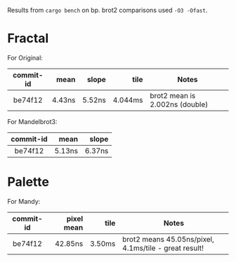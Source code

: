 
Results from `cargo bench` on bp.
brot2 comparisons used `-O3 -Ofast`.

# Fractal

For Original:

| commit-id | mean    | slope    | tile     | Notes |
| :-------: |    ---: |  ---:    | ---:     | ---   |
| be74f12   |  4.43ns |  5.52ns  | 4.044ms  | brot2 mean is 2.002ns (double) |

For Mandelbrot3:

| commit-id |  mean  | slope  |
| :-------: | ---:   | ---:   |
| be74f12   | 5.13ns | 6.37ns |

# Palette

For Mandy:

| commit-id | pixel mean | tile   | Notes |
| :-------: | ---:       | ---:   | ---   |
| be74f12   | 42.85ns    | 3.50ms | brot2 means 45.05ns/pixel, 4.1ms/tile - great result! |
